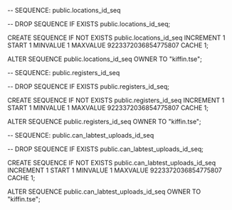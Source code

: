 -- SEQUENCE: public.locations_id_seq

-- DROP SEQUENCE IF EXISTS public.locations_id_seq;

CREATE SEQUENCE IF NOT EXISTS public.locations_id_seq
    INCREMENT 1
    START 1
    MINVALUE 1
    MAXVALUE 9223372036854775807
    CACHE 1;

ALTER SEQUENCE public.locations_id_seq
    OWNER TO "kiffin.tse";





-- SEQUENCE: public.registers_id_seq

-- DROP SEQUENCE IF EXISTS public.registers_id_seq;

CREATE SEQUENCE IF NOT EXISTS public.registers_id_seq
    INCREMENT 1
    START 1
    MINVALUE 1
    MAXVALUE 9223372036854775807
    CACHE 1;

ALTER SEQUENCE public.registers_id_seq
    OWNER TO "kiffin.tse";





-- SEQUENCE: public.can_labtest_uploads_id_seq

-- DROP SEQUENCE IF EXISTS public.can_labtest_uploads_id_seq;

CREATE SEQUENCE IF NOT EXISTS public.can_labtest_uploads_id_seq
    INCREMENT 1
    START 1
    MINVALUE 1
    MAXVALUE 9223372036854775807
    CACHE 1;

ALTER SEQUENCE public.can_labtest_uploads_id_seq
    OWNER TO "kiffin.tse";